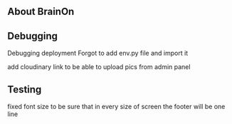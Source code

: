 ## About BrainOn


## Debugging

Debugging deployment
Forgot to add env.py file and import it

add cloudinary link to be able to upload pics from admin panel

## Testing
fixed font size to be sure that in every size of screen the footer will be one line
